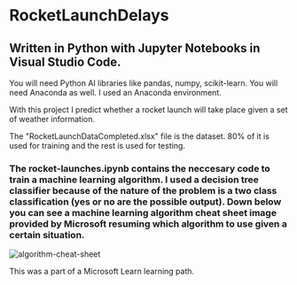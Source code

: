 # RocketLaunchDelays
## Written in Python with Jupyter Notebooks in Visual Studio Code.
 
You will need Python AI libraries like pandas, numpy, scikit-learn. You will need Anaconda as well. I used an Anaconda environment.
 
With this project I predict whether a rocket launch will take place given a set of weather information.
 
The "RocketLaunchDataCompleted.xlsx" file is the dataset. 80% of it is used for training and the rest is used for testing.
 
### The rocket-launches.ipynb contains the neccesary code to train a machine learning algorithm. I used a decision tree classifier because of the nature of the problem is a two class classification (yes or no are the possible output). Down below you can see a machine learning algorithm cheat sheet image provided by Microsoft resuming which algorithm to use given a certain situation.
![algorithm-cheat-sheet](https://user-images.githubusercontent.com/57049035/124730539-be97f580-df11-11eb-9435-74293c8f4d26.png)

This was a part of a Microsoft Learn learning path.
